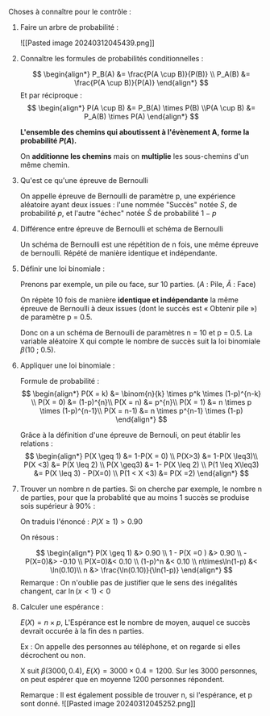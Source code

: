 Choses à connaître pour le contrôle : 

1. Faire un arbre de probabilité :

	![[Pasted image 20240312045439.png]]

2. Connaître les formules de probabilités conditionnelles : 

	$$
	\begin{align*} 
	P_B(A) &= \frac{P(A \cup B)}{P(B)} \\ P_A(B) &= \frac{P(A \cup B)}{P(A)}
	\end{align*}
	$$
	Et par réciproque : 
	$$
	\begin{align*}
	P(A \cup B) &= P_B(A) \times P(B) \\P(A \cup B) &= P_A(B) \times P(A)
	\end{align*}
	$$
	
	**L'ensemble des chemins qui aboutissent à l'évènement A, forme la probabilité $P(A)$.**

	On **additionne les chemins** mais on **multiplie** les sous-chemins d'un même chemin.

3. Qu'est ce qu'une épreuve de Bernoulli

	On appelle épreuve de Bernoulli de paramètre p, une expérience aléatoire ayant deux issues : l'une nommée "Succès" notée $S$, de probabilité $p$, et l'autre "échec" notée $\bar{S}$ de probabilité $1-p$

5. Différence entre épreuve de Bernoulli et schéma de Bernoulli 

	Un schéma de Bernoulli est une répétition de n fois, une même épreuve de bernoulli. Répété de manière identique et indépendante.

4. Définir une loi binomiale :

	Prenons par exemple, un pile ou face, sur 10 parties. ($A$ : Pile, $\bar{A}$ : Face)

	On répète 10 fois de manière **identique et indépendante** la même épreuve de Bernoulli à deux issues (dont le succès est « Obtenir pile ») de paramètre p = 0.5.
	
	Donc on a un schéma de Bernoulli de paramètres n = 10 et p = 0.5. La variable aléatoire X qui compte le nombre de succès suit la loi binomiale $\beta$(10 ; 0.5).

5. Appliquer une loi binomiale : 

	Formule de probabilité : 
	$$
	\begin{align*}
	P(X = k) &= \binom{n}{k} \times p^k \times (1-p)^{n-k} \\
	P(X = 0) &= (1-p)^{n}\\
	P(X = n) &= p^{n}\\
	P(X = 1) &= n \times p \times (1-p)^{n-1}\\
	P(X = n-1) &= n \times p^{n-1} \times (1-p)
	\end{align*}
	$$

	Grâce à la définition d'une épreuve de Bernouli, on peut établir les relations : 
	$$
	\begin{align*}
	P(X \geq 1) &= 1-P(X = 0) \\
	P(X>3) &= 1-P(X \leq3)\\
	P(X <3) &= P(X \leq 2) \\
	P(X \geq3) &= 1- P(X \leq 2) \\
	P(1 \leq X\leq3) &= P(X \leq 3) - P(X=0) \\
	P(1 < X <3) &= P(X =2)
	\end{align*}
	$$
6. Trouver un nombre n de parties.
	Si on cherche par exemple, le nombre n de parties, pour que la probablité que au moins 1 succès se produise sois supérieur à 90% :

	On traduis l'énoncé : $P(X \geq 1) > 0.90$  

	On résous :

	$$
	\begin{align*}
	P(X \geq 1) &> 0.90 \\
	1 - P(X =0 ) &> 0.90 \\
	-P(X=0)&> -0.10 \\
	P(X=0)&< 0.10 \\
	(1-p)^n &< 0.10 \\
	n\times\ln(1-p) &< \ln(0.10)\\
	n &> \frac{\ln(0.10)}{\ln(1-p)}
	\end{align*}
	$$
	Remarque : On n'oublie pas de justifier que le sens des inégalités changent, car $\ln(x<1)<0$
	
1. Calculer une espérance : 

	$E(X) = n \times p$, L'Espérance est le nombre de moyen, auquel ce succès devrait occurée à la fin des n parties. 

	Ex : On appelle des personnes au téléphone, et on regarde si elles décrochent ou non.
	
	X suit $\beta(3000, 0.4)$, $E(X) = 3000 \times 0.4 = 1200$. Sur les 3000 personnes, on peut espérer que en moyenne 1200 personnes répondent. 

	Remarque : Il est également possible de trouver n, si l'espérance, et p sont donné.
	![[Pasted image 20240312045252.png]]